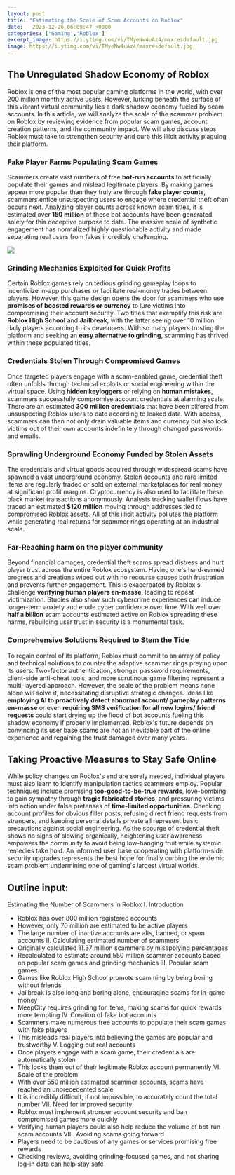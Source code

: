 ```yaml
---
layout: post
title: "Estimating the Scale of Scam Accounts on Roblox"
date:   2023-12-26 06:09:47 +0000
categories: ['Gaming','Roblox']
excerpt_image: https://i.ytimg.com/vi/TMyeNw4uAz4/maxresdefault.jpg
image: https://i.ytimg.com/vi/TMyeNw4uAz4/maxresdefault.jpg
---
```


## The Unregulated Shadow Economy of Roblox
Roblox is one of the most popular gaming platforms in the world, with over 200 million monthly active users. However, lurking beneath the surface of this vibrant virtual community lies a dark shadow economy fueled by scam accounts. In this article, we will analyze the scale of the scammer problem on Roblox by reviewing evidence from popular scam games, account creation patterns, and the community impact. We will also discuss steps Roblox must take to strengthen security and curb this illicit activity plaguing their platform.
### **Fake Player Farms Populating Scam Games**
Scammers create vast numbers of free **bot-run accounts** to artificially populate their games and mislead legitimate players. By making games appear more popular than they truly are through **fake player counts**, scammers entice unsuspecting users to engage where credential theft often occurs next. Analyzing player counts across known scam titles, it is estimated over **150 million** of these bot accounts have been generated solely for this deceptive purpose to date. The massive scale of synthetic engagement has normalized highly questionable activity and made separating real users from fakes incredibly challenging.

![](https://i.ytimg.com/vi/TMyeNw4uAz4/maxresdefault.jpg)
### **Grinding Mechanics Exploited for Quick Profits** 
Certain Roblox games rely on tedious grinding gameplay loops to incentivize in-app purchases or facilitate real-money trades between players. However, this game design opens the door for scammers who use **promises of boosted rewards or currency** to lure victims into compromising their account security. Two titles that exemplify this risk are **Roblox High School** and **Jailbreak**, with the latter seeing over 10 million daily players according to its developers. With so many players trusting the platform and seeking an **easy alternative to grinding**, scamming has thrived within these populated titles.
### **Credentials Stolen Through Compromised Games**
Once targeted players engage with a scam-enabled game, credential theft often unfolds through technical exploits or social engineering within the virtual space. Using **hidden keyloggers** or relying on **human mistakes**, scammers successfully compromise account credentials at alarming scale. There are an estimated **300 million credentials** that have been pilfered from unsuspecting Roblox users to date according to leaked data. With access, scammers can then not only drain valuable items and currency but also lock victims out of their own accounts indefinitely through changed passwords and emails.   
### **Sprawling Underground Economy Funded by Stolen Assets**
The credentials and virtual goods acquired through widespread scams have spawned a vast underground economy. Stolen accounts and rare limited items are regularly traded or sold on external marketplaces for real money at significant profit margins. Cryptocurrency is also used to facilitate these black market transactions anonymously. Analysts tracking wallet flows have traced an estimated **$120 million** moving through addresses tied to compromised Roblox assets. All of this illicit activity pollutes the platform while generating real returns for scammer rings operating at an industrial scale.
### **Far-Reaching harm on the player community** 
Beyond financial damages, credential theft scams spread distress and hurt player trust across the entire Roblox ecosystem. Having one's hard-earned progress and creations wiped out with no recourse causes both frustration and prevents further engagement. This is exacerbated by Roblox's challenge **verifying human players en-masse**, leading to repeat victimization. Studies also show such cybercrime experiences can induce longer-term anxiety and erode cyber confidence over time. With well over **half a billion** scam accounts estimated active on Roblox spreading these harms, rebuilding user trust in security is a monumental task.
### **Comprehensive Solutions Required to Stem the Tide**
To regain control of its platform, Roblox must commit to an array of policy and technical solutions to counter the adaptive scammer rings preying upon its users. Two-factor authentication, stronger password requirements, client-side anti-cheat tools, and more scrutinous game filtering represent a multi-layered approach. However, the scale of the problem means none alone will solve it, necessitating disruptive strategic changes. Ideas like **employing AI to proactively detect abnormal account/ gameplay patterns en-masse** or even **requiring SMS verification for all new logins/ friend requests** could start drying up the flood of bot accounts fueling this shadow economy if properly implemented. Roblox's future depends on convincing its user base scams are not an inevitable part of the online experience and regaining the trust damaged over many years.
## Taking Proactive Measures to Stay Safe Online
While policy changes on Roblox's end are sorely needed, individual players must also learn to identify manipulation tactics scammers employ. Popular techniques include promising **too-good-to-be-true rewards**, love-bombing to gain sympathy through **tragic fabricated stories**, and pressuring victims into action under false pretenses of **time-limited opportunities**. Checking account profiles for obvious filler posts, refusing direct friend requests from strangers, and keeping personal details private all represent basic precautions against social engineering. As the scourge of credential theft shows no signs of slowing organically, heightening user awareness empowers the community to avoid being low-hanging fruit while systemic remedies take hold. An informed user base cooperating with platform-side security upgrades represents the best hope for finally curbing the endemic scam problem undermining one of gaming's largest virtual worlds.
## Outline input:
Estimating the Number of Scammers in Roblox
I. Introduction
- Roblox has over 800 million registered accounts
- However, only 70 million are estimated to be active players
- The large number of inactive accounts are alts, banned, or spam accounts
II. Calculating estimated number of scammers
- Originally calculated 11.37 million scammers by misapplying percentages  
- Recalculated to estimate around 550 million scammer accounts based on popular scam games and grinding mechanics
III. Popular scam games
- Games like Roblox High School promote scamming by being boring without friends
- Jailbreak is also long and boring alone, encouraging scams for in-game money
- MeepCity requires grinding for items, making scams for quick rewards more tempting 
IV. Creation of fake bot accounts   
- Scammers make numerous free accounts to populate their scam games with fake players
- This misleads real players into believing the games are popular and trustworthy
V. Logging out real accounts
- Once players engage with a scam game, their credentials are automatically stolen  
- This locks them out of their legitimate Roblox account permanently
VI. Scale of the problem   
- With over 550 million estimated scammer accounts, scams have reached an unprecedented scale     
- It is incredibly difficult, if not impossible, to accurately count the total number
VII. Need for improved security   
- Roblox must implement stronger account security and ban compromised games more quickly
- Verifying human players could also help reduce the volume of bot-run scam accounts
VIII. Avoiding scams going forward
- Players need to be cautious of any games or services promising free rewards     
- Checking reviews, avoiding grinding-focused games, and not sharing log-in data can help stay safe